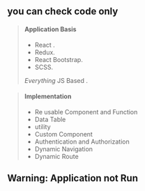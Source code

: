 ## you can check code only

> #### Application Basis
>
> - React .
> - Redux.
> - React Bootstrap.
> - SCSS.
>
> *Everything* JS Based .

> #### Implementation
>
> - Re usable Component and Function
> - Data Table
> - utility
> - Custom Component
> - Authentication and Authorization
> - Dynamic Navigation
> - Dynamic Route
>


## Warning: Application not Run